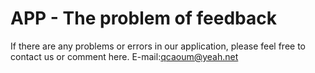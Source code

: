 # APP - The problem of feedback


If there are any problems or errors in our application, please feel free to contact us or comment here. E-mail:qcaoum@yeah.net
